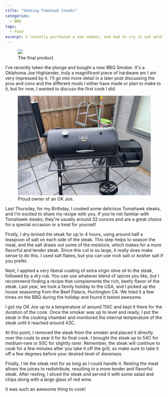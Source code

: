 ```yaml
---
title: "Smoking Tomahawk Steaks"
categories:
  - BBQ
tags:
  - Food
excerpt: I recently purchased a new smoker, and had to try it out with some Tomahawk steaks.
---
```


<figure>
    <a href="/assets/images/food/tomohawk_2023.png"><img src="/assets/images/food/tomohawk_2023.png"></a>
    <figcaption>The final product.</figcaption>
</figure>


I've recently taken the plunge and bought a new BBQ Smoker.  It's a Oklahoma Joe Highlander, truly a magnificent
piece of hardware am I am very impressed by it.  I'll go into more detail in a later post discussing the pros and cons 
and the different mods I either have made or plan to make to it, but for now, I wanted to discuss the first cook I did.

<figure>
    <a href="/assets/images/food/okj_smoker.jpeg"><img src="/assets/images/food/okj_smoker.jpeg"></a>
    <figcaption>Proud owner of an OK Joe.</figcaption>
</figure>

Last Thursday, for my Birthday, I cooked some delicious Tomahawk steaks, and I'm excited to share my recipe with you. 
If you're not familiar with Tomahawk steaks, they're usually around 32 ounces and are a great choice for a special 
occasion or a treat for yourself.

Firstly, I dry-brined the steak for up to 4 hours, using around half a teaspoon of salt on each side of the steak. 
This step helps to season the meat, and the salt draws out some of the moisture, which makes for a more flavorful and 
tender steak.  Since this cut is so large, it really does make sense to do this.  I used salt flakes, but you can use 
rock salt or kosher salt if you prefer.

Next, I applied a very liberal coating of extra virgin olive oil to the steak, followed by a dry rub.
You can use whatever blend of spices you like, but I recommend finding a recipe that complements the rich, beefy flavor 
of the steak.  Last year, we took a family holiday to the USA, and I picked up the house seasoning from the Beef 
Palace, Huntington CA.  We tried it a few times on the BBQ during the holiday and found it tasted awesome. 

I got my OK Joe up to a temperature of around 110C and kept it there for the duration of the cook. Once the smoker was 
up to level and ready, I put the steak in the cooking chamber and monitored the internal temperature of the steak 
until it reached around 43C.

At this point, I removed the steak from the smoker and placed it directly over the coals to sear it for its final cook. 
I brought the steak up to 54C for medium-rare or 50C for slightly rarer. Remember, the steak will continue to cook 
for a few minutes after you take it off the grill, so make sure to take it off a few degrees before your desired level 
of doneness.

Finally, I let the steak rest for as long as I could handle it. Resting the meat allows the juices to redistribute,
resulting in a more tender and flavorful steak. After resting, I sliced the steak and served it with some salad and 
chips along with a large glass of red wine.

It was such an awesome thing to cook!


